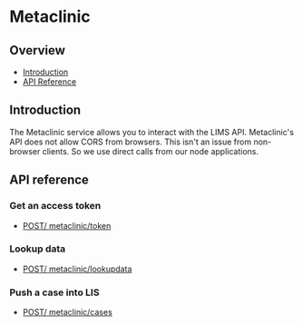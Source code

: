 # Metaclinic

## Overview

- [Introduction](#introduction)
- [API Reference](#api-reference)


## Introduction

The Metaclinic service allows you to interact with the LIMS API. Metaclinic's API
does not allow CORS from browsers. This isn't an issue from non-browser
clients. So we use direct calls from our node applications.


## API reference

### Get an access token
- [POST/ metaclinic/token](./post/metaclinic-token.md)

### Lookup data
- [POST/ metaclinic/lookupdata](./post/metaclinic-lookupdata.md)

### Push a case into LIS
- [POST/ metaclinic/cases](./post/metaclinic-cases.md)

